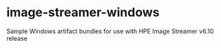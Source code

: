 # image-streamer-windows
Sample Windows artifact bundles for use with HPE Image Streamer v6.10 release
